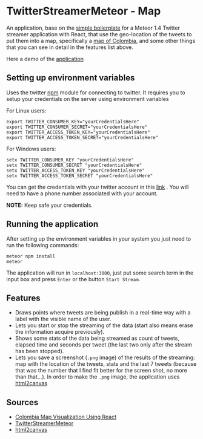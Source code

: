 # TwitterStreamerMeteor - Map

An application, base on the [simple boilerplate](https://github.com/john-guerra/twitterStreamerMeteor) for a Meteor 1.4 Twitter streamer application with React, that use the geo-location of the tweets to put them into a map, specifically a [map of Colombia](https://github.com/john-guerra/ColombiaVisualizationReact), and some other things that you can see in detail in the features list above.

Here a demo of the [application](https://tweetstreammap.herokuapp.com/)

## Setting up environment variables

Uses the twitter [npm](https://www.npmjs.com/package/twitter) module for connecting to twitter. It requires you to setup your credentials on the server using environment variables

For Linux users:

```
export TWITTER_CONSUMER_KEY="yourCredentialsHere"
export TWITTER_CONSUMER_SECRET="yourCredentialsHere"
export TWITTER_ACCESS_TOKEN_KEY="yourCredentialsHere"
export TWITTER_ACCESS_TOKEN_SECRET="yourCredentialsHere"
```

For Windows users:

```
setx TWITTER_CONSUMER_KEY "yourCredentialsHere"
setx TWITTER_CONSUMER_SECRET "yourCredentialsHere"
setx TWITTER_ACCESS_TOKEN_KEY "yourCredentialsHere"
setx TWITTER_ACCESS_TOKEN_SECRET "yourCredentialsHere"
```
You can get the credentials with your twitter account in this [link](https://apps.twitter.com/) . You will need to have a phone number associated with your account.

**NOTE:** Keep safe your credentials.

## Running the application

After setting up the environment variables in your system you just need to run the following commands:

```
meteor npm install
meteor
```

The application will run in `localhost:3000`, just put some search term in the input box and press `Enter` or the button `Start Stream`.

## Features

* Draws points where tweets are being publish in a real-time way with a label with the visible name of the user.
* Lets you start or stop the streaming of the data (start also means erase the information acquire previously).
* Shows some stats of the data being streamed as count of tweets, elapsed time and seconds per tweet (the last two only after the stream has been stopped).
* Lets you save a screenshot (`.png` image) of the results of the streaming: map with the location of the tweets, stats and the last 7 tweets (because that was the number that I find fit better for the screen shot, no more than that...). In order to make the `.png` image, the application uses [html2canvas](https://github.com/niklasvh/html2canvas)

## Sources

* [Colombia Map Visualization Using React](https://github.com/john-guerra/ColombiaVisualizationReact)
* [TwitterStreamerMeteor](https://github.com/john-guerra/twitterStreamerMeteor)
* [html2canvas](https://github.com/niklasvh/html2canvas)
